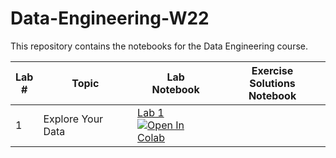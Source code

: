 # Data-Engineering-W22
This repository contains the notebooks for the Data Engineering course.

| Lab <br /> # | Topic | Lab <br /> Notebook | Exercise <br /> Solutions Notebook |
| --- | ----------- | ----- |----- |
| 1 | Explore Your Data| [Lab 1](https://github.com/Medoalmasry/Data-Engineering-W22/blob/main/Lab1/Lab_1.ipynb)  <br /> [![Open In Colab](https://colab.research.google.com/assets/colab-badge.svg)](https://colab.research.google.com/github/guc-met/DE-W22/blob/main/Lab1/Lab_1.ipynb)|
